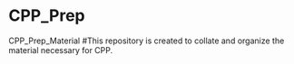# CPP_Prep
CPP_Prep_Material
#This repository is created to collate and organize the material necessary for CPP.
